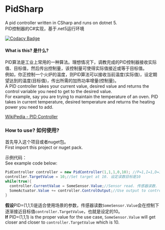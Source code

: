 # PidSharp
A pid controller written in CSharp and runs on dotnet 5.  
PID控制器的C#实现，基于.net5运行环境  
  
[![Codacy Badge](https://app.codacy.com/project/badge/Grade/c8157e147fe9417bbba078c268fc4c1c)](https://www.codacy.com/gh/MicrostormSoft/PidSharp/dashboard?utm_source=github.com&amp;utm_medium=referral&amp;utm_content=MicrostormSoft/PidSharp&amp;utm_campaign=Badge_Grade)

#### What is this?  是什么?  

PID算法是工业上常用的一种算法。理想情况下，调教完成的PID控制器接收实际值、目标值，然后传出控制量，该控制量可使得实际值接近或等于目标值。  
例如，你正控制一个火炉的温度，则PID算法可以接收当前温度(实际值)，设定期望达到的温度(目标值)，传出所需的加热功率增量(控制量)。  
A PID controller takes your current value, desired value and returns the control variable you need to get to the desired value.  
For example, say you are trying to maintain the temperature of an oven. PID takes in current temperature, desired temperature and returns the heating power you need to add.  

[WikiPedia - PID Controller](https://en.wikipedia.org/wiki/PID_controller)

### How to use?  如何使用?

首先导入这个项目或者nuget包。  
First import this project or nuget pack.  

示例代码：  
See example code below:

```csharp
PidController controller = new PidController(1,1,1,0,10); //P=1,I=1,D=1,Output between 0 and 100 输出从0到100
controller.TargetValue = 10;//Set target at 10. 设定读数目标是10
while(true){
  controller.CurrentValue = SomeSensor.Value;//Sensor read. 传感器读数.
  SomeActuator.Value += controller.ControlOutput;//Use output to control actuator. 用输出控制执行机构
}
```

**假设**PID=(1,1,1)是适合使用场景的参数，传感器读数`SomeSensor.Value`会在控制下逐渐接近目标值`controller.TargetValue`，也就是设定的10。  
**If** PID=(1,1,1) is the proper value for the use case, `SomeSensor.Value` will get closer and closer to `controller.TargetValue` which is 10.  
